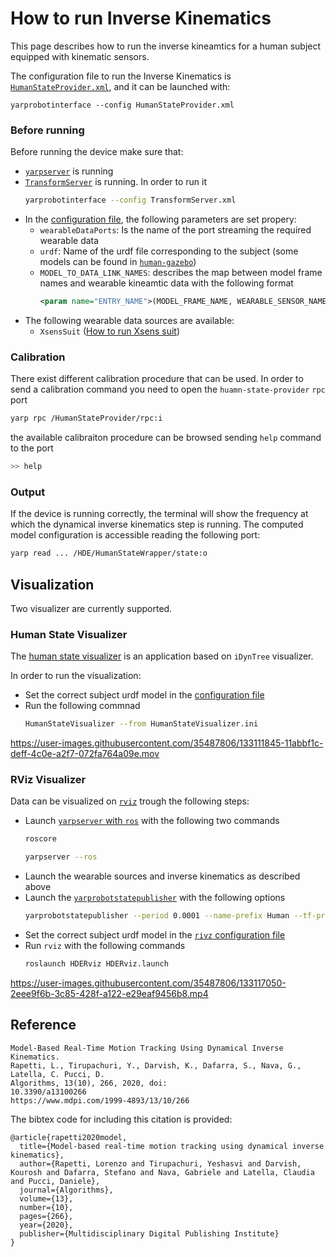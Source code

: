 # How to run Inverse Kinematics
This page describes how to run the inverse kineamtics for a human subject equipped with kinematic sensors.

The configuration file to run the Inverse Kinematics is [`HumanStateProvider.xml`](https://github.com/robotology/human-dynamics-estimation/blob/master/conf/xml/HumanStateProvider.xml), and it can be launched with:
```
yarprobotinterface --config HumanStateProvider.xml
```

### Before running
Before running the device make sure that:
- [`yarpserver`](https://www.yarp.it/yarpserver.html) is running
- [`TransformServer`](https://www.yarp.it/git-master/classTransformServer.html) is running. In order to run it 
  ```bash
  yarprobotinterface --config TransformServer.xml
  ```
- In the [configuration file](https://github.com/robotology/human-dynamics-estimation/blob/master/conf/xml/HumanStateProvider.xml), the following parameters are set propery:
  - `wearableDataPorts`: Is the name of the port streaming the required wearable data
  - `urdf`: Name of the urdf file corresponding to the subject (some models can be found in [`human-gazebo`](https://github.com/robotology/human-gazebo))
  - `MODEL_TO_DATA_LINK_NAMES`: describes the map between model frame names and wearable kineamtic data with the following format
    ```xml
    <param name="ENTRY_NAME">(MODEL_FRAME_NAME, WEARABLE_SENSOR_NAME)</param>
    ```
- The following wearable data sources are available:
  - `XsensSuit` ([How to run Xsens suit](https://github.com/robotology/wearables/blob/master/doc/How-to-run-XsensSuit.md))

### Calibration
There exist different calibration procedure that can be used. In order to send a calibration command you need to open the `huamn-state-provider` `rpc` port
```bash
yarp rpc /HumanStateProvider/rpc:i 
```
the available calibraiton procedure can be browsed sending `help` command to the port
```bash
>> help
```

### Output
If the device is running correctly, the terminal will show the frequency at which the dynamical inverse kinematics step is running.
The computed model configuration is accessible reading the following port:
```bash
yarp read ... /HDE/HumanStateWrapper/state:o
```

## Visualization
Two visualizer are currently supported.

### Human State Visualizer
The [human state visualizer](https://github.com/robotology/human-dynamics-estimation/tree/master/modules/HumanStateVisualizer) is an application based on `iDynTree` visualizer.

In order to run the visualization:
- Set the correct subject urdf model in the [configuration file](https://github.com/robotology/human-dynamics-estimation/blob/master/conf/app/HumanStateVisualizer.ini)
- Run the following commnad
  ```bash
  HumanStateVisualizer --from HumanStateVisualizer.ini
  ```
  
https://user-images.githubusercontent.com/35487806/133111845-11abbf1c-deff-4c0e-a2f7-072fa764a09e.mov


### RViz Visualizer
Data can be visualized on [`rviz`](http://wiki.ros.org/rviz) trough the following steps:
- Launch [`yarpserver` with `ros`](http://www.yarp.it/git-master/yarp_with_ros_nameservers.html) with the following two commands
  ```bash
  roscore
  ```
  ```bash
  yarpserver --ros
  ```
- Launch the wearable sources and inverse kinematics as described above
- Launch the [`yarprobotstatepublisher`](https://github.com/robotology/idyntree/tree/master/src/tools/yarprobotstatepublisher) with the following options
  ```bash
  yarprobotstatepublisher --period 0.0001 --name-prefix Human --tf-prefix /Human/ --model humanSubject01_66dof.urdf --reduced-model true --base-frame Pelvis --jointstates-topic "/Human/joint_states"
  ```
- Set the correct subject urdf model in the [`rivz` configuration file](https://github.com/robotology/human-dynamics-estimation/blob/master/conf/ros/launch/HDERviz.launch)
- Run `rviz` with the following commands
  ```bash
  roslaunch HDERviz HDERviz.launch
  ```
  
https://user-images.githubusercontent.com/35487806/133117050-2eee9f6b-3c85-428f-a122-e29eaf9456b8.mp4

## Reference

~~~
Model-Based Real-Time Motion Tracking Using Dynamical Inverse Kinematics.
Rapetti, L., Tirupachuri, Y., Darvish, K., Dafarra, S., Nava, G., Latella, C. Pucci, D.
Algorithms, 13(10), 266, 2020, doi:
10.3390/a13100266
https://www.mdpi.com/1999-4893/13/10/266
~~~

The bibtex code for including this citation is provided:

~~~
@article{rapetti2020model,
  title={Model-based real-time motion tracking using dynamical inverse kinematics},
  author={Rapetti, Lorenzo and Tirupachuri, Yeshasvi and Darvish, Kourosh and Dafarra, Stefano and Nava, Gabriele and Latella, Claudia and Pucci, Daniele},
  journal={Algorithms},
  volume={13},
  number={10},
  pages={266},
  year={2020},
  publisher={Multidisciplinary Digital Publishing Institute}
}
~~~
